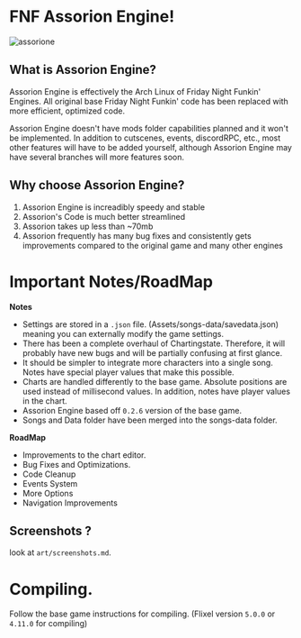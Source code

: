 # FNF Assorion Engine!

![assorione](https://github.com/Legendary-Candice-Joe/FNF-Assorion-Engine/assets/105545224/1aa06d38-37e1-4ea6-b9cd-d02593299930)

## What is Assorion Engine?

Assorion Engine is effectively the Arch Linux of Friday Night Funkin' Engines. 
All original base Friday Night Funkin' code has been replaced with more efficient, optimized code. 

Assorion Engine doesn't have mods folder capabilities planned and it won't be implemented. 
In addition to cutscenes, events, discordRPC, etc., most other features will have to be added yourself, 
although Assorion Engine may have several branches will more features soon.

## Why choose Assorion Engine?

1. Assorion Engine is increadibly speedy and stable
2. Assorion's Code is much better streamlined
3. Assorion takes up less than ~70mb
4. Assorion frequently has many bug fixes and consistently gets improvements compared to the original game and many other engines

# Important Notes/RoadMap 

  **Notes**   
-	Settings are stored in a `.json` file. (Assets/songs-data/savedata.json) meaning you can externally modify the game settings.
-	There has been a complete overhaul of Chartingstate. Therefore, it will probably have new bugs and will be partially confusing at first glance.
-	It should be simpler to integrate more characters into a single song. Notes have special player values that make this possible.
-	Charts are handled differently to the base game. Absolute positions are used instead of millisecond values. In addition, notes have player values in the chart.
-	Assorion Engine based off `0.2.6` version of the base game. 
-	Songs and Data folder have been merged into the songs-data folder.
  
 **RoadMap**
-	Improvements to the chart editor.
-	Bug Fixes and Optimizations.
-	Code Cleanup
-	Events System
-	More Options
-	Navigation Improvements


## Screenshots ?

look at `art/screenshots.md`.

# Compiling.

Follow the base game instructions for compiling. (Flixel version `5.0.0` or `4.11.0` for compiling)
